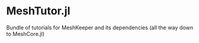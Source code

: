 # MeshTutor.jl
Bundle of tutorials for MeshKeeper and its dependencies (all the way down to MeshCore.jl)

